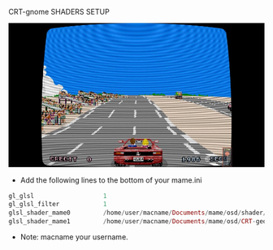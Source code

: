 CRT-gnome SHADERS SETUP

![alt text](https://github.com/MameMess/MAME-MESS-for-Mac-OS-X/blob/master/Shader/CRT-geom/image.jpeg?raw=true "Screenshot")

* Add the following lines to the bottom of your mame.ini

```elixir
gl_glsl                   1
gl_glsl_filter            1
glsl_shader_mame0         /home/user/macname/Documents/mame/osd/shader/glsl_plain
glsl_shader_mame1         /home/user/macname/Documents/mame/osd/CRT-geom
```

* Note: macname your username.
